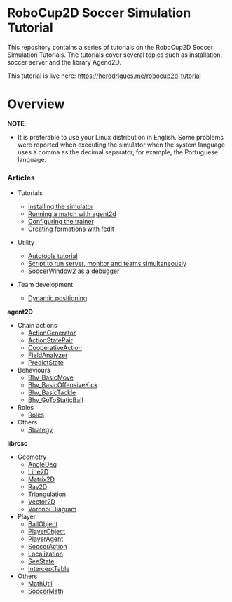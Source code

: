 # RoboCup2D Soccer Simulation Tutorial

This repository contains a series of tutorials on the RoboCup2D Soccer Simulation Tutorials. The tutorials cover several topics such as installation, soccer server and the library Agend2D.

This tutorial is live here: https://herodrigues.me/robocup2d-tutorial

# Overview

**NOTE**:
- It is preferable to use your Linux distribution in English. Some problems were reported when executing the simulator when the system language uses a comma as the decimal separator, for example, the Portuguese language.

### Articles  

- Tutorials
    - [Installing the simulator](sections/installing-the-soccer-simulator.md)
    - [Running a match with agent2d](sections/running-a-match-with-agent2d.md)
    - [Configuring the trainer](sections/configuring-the-trainer.md)
    - [Creating formations with fedit](sections/formations-with-fedit.md)

- Utility
    - [Autotools tutorial](sections/autotools-tutorial.md)
    - [Script to run server, monitor and teams simultaneously](sections/script-for-running-server-and-match.md)
    - [SoccerWindow2 as a debugger](sections/soccerwindow2-debugger.md)

- Team development
    - [Dynamic positioning](sections/dynamic-positioning.md)

**agent2D**
- Chain actions
    - [ActionGenerator](sections/ActionGenerator.md)
    - [ActionStatePair](sections/ActionStatePair.md)
    - [CooperativeAction](sections/CooperativeAction.md)
    - [FieldAnalyzer](sections/FieldAnalyzer.md)
    - [PredictState](sections/PredictState.md)
- Behaviours
    - [Bhv_BasicMove](sections/Bhv_BasicMove.md)
    - [Bhv_BasicOffensiveKick](sections/Bhv_BasicOffensiveKick.md)
    - [Bhv_BasicTackle](sections/Bhv_BasicTackle.md)
    - [Bhv_GoToStaticBall](sections/Bhv_GoToStaticBall.md)
- Roles
    - [Roles](sections/Roles.md)
- Others
    - [Strategy](sections/Strategy.md)

**librcsc**
   - Geometry
     - [AngleDeg](sections/AngleDeg.md)
     - [Line2D](sections/Line2D.md)
     - [Matrix2D](sections/Matrix2D.md)
     - [Ray2D](sections/Ray2D.md)
     - [Triangulation](sections/Triangulation.md)
     - [Vector2D](sections/Vector2D.md)
     - [Voronoi Diagram](sections/VoronoiDiagram.md)
   - Player
     - [BallObject](sections/BallObject.md)
     - [PlayerObject](sections/PlayerObject.md)
     - [PlayerAgent](sections/PlayerAgent.md)
     - [SoccerAction](sections/SoccerAction.md)
     - [Localization](sections/Localization.md)
     - [SeeState](sections/SeeState.md)
     - [InterceptTable](sections/InterceptTable.md)
   - Others
     - [MathUtil](sections/MathUtil.md)
     - [SoccerMath](sections/SoccerMath.md)
